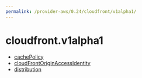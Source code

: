 ```yaml
---
permalink: /provider-aws/0.24/cloudfront/v1alpha1/
---
```


# cloudfront.v1alpha1



* [cachePolicy](cachePolicy.md)
* [cloudFrontOriginAccessIdentity](cloudFrontOriginAccessIdentity.md)
* [distribution](distribution.md)